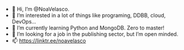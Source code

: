 - 👋 Hi, I’m @NoaVelasco.
- 👀 I’m interested in a lot of things like programing, DDBB, cloud, DevOps…
- 🌱 I’m currently learning Python and MongoDB. Zero to master! 
- 💞️ I’m looking for a job in the publishing sector, but I’m open minded.
- 📫 https://linktr.ee/noavelasco

<!---
NoaVelasco/NoaVelasco is a ✨ special ✨ repository because its `README.md` (this file) appears on your GitHub profile.
You can click the Preview link to take a look at your changes.
--->

